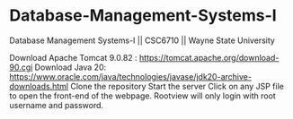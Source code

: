# Database-Management-Systems-I
Database Management Systems-I || CSC6710 || Wayne State University

Download Apache Tomcat 9.0.82 : https://tomcat.apache.org/download-90.cgi
Download Java 20: https://www.oracle.com/java/technologies/javase/jdk20-archive-downloads.html
Clone the repository 
Start the server
Click on any JSP file to open the front-end of the webpage.
Rootview will only login with root username and password. 